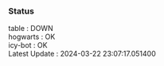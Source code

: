 ### Status


table : DOWN  
hogwarts : OK  
icy-bot : OK  
Latest Update : 2024-03-22 23:07:17.051400

